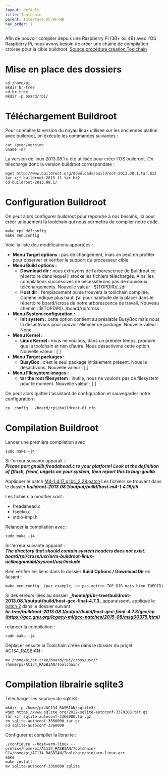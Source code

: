 ```yaml
---
layout: default
title: Toolchain
parent: Interface AC/RF/HD
nav_order: 1
---
```

Afin de pouvoir compiler depuis une Raspberry Pi (3B+ ou 4B) avec l'OS Raspberry Pi, nous avons besoin de créer une chaine de compilation croisée pour la cible buildroot. 
[Source procédure création Toolchain](https://www.blaess.fr/christophe/2015/12/08/creation-dun-systeme-avec-buildroot-2015-11/)

# [](#header-2)Mise en place des dossiers 
```
cd /home/pi
mkdir br-tree
cd br-tree
mkdir -p board/rpi/
```
# [](#header-2)Téléchargement Buildroot
Pour connaitre la version du noyau linux utilisée sur les anciennes platine avec buildroot, on éxécute les commandes suivantes :  
```
cat /proc/version
uname -mr
```
La version de linux 2013.08.1 a été utilisée pour créer l'OS buildroot.
On télécharge donc la version buildroot correspondate :  
```
wget http://www.buildroot.org/downloads/buildroot-2013.08.1.tar.bz2
tar xjf buildroot-2015.11.tar.bz2
cd buildroot-2013.08.1/
```
# [](#header-2)Configuration Buildroot 
On peut alors configurer buildroot pour répondre à nos besoins, ici pour créer uniquement la toolchain qui nous permettra de compiler notre code. 
```
make rpi_defconfig
make menuconfig
```
Voici la liste des modifications apportées :

*   **Menu Target options :** pas de changement, mais on peut en profiter pour observer et vérifier le support du processeur cible.
*   **Menu Build options :**
    *   **Download dir :** nous extrayons de l’arborescence de Buildroot ce répertoire dans lequel il stocke les fichiers téléchargés. Ainsi les compilations successives ne nécessiterons pas de nouveaux téléchargements. Nouvelle valeur : $(TOPDIR)/../dl
    *   **Host dir :** l’emplacement où se trouvera la toolchain compilée. Comme indiqué plus haut, j’ai pour habitude de la placer dans le répertoire board/<target>/cross de notre arborescence de travail. Nouveau chemin : $(TOPDIR)/../board/rpi/cross
*   **Menu System configuration :**
    *   **Init system :** cette option contient au préalable BusyBox mais nous la désactivons pour pouvoir éliminer ce package. Nouvelle valeur : None
*   **Menu Kernel :**
    *   **Linux Kernel :** nous ne voulons, dans un premier temps, produire que la toolchain et rien d’autre. Nous désactivons cette option. Nouvelle valeur : [ ]
*   **Menu Target packages :**
    *   **BusyBox :** c’est le seul package initialement présent. Nous le désactivons. Nouvelle valeur : [ ]
*   **Menu Filesystem images :**
    *   **tar the root filesystem** : inutile, nous ne voulons pas de filesystem pour le moment. Nouvelle valeur : [ ]

On peut alors quitter l'assistant de configuration et sauvegarder notre configuration :  
```
cp .config ../board/rpi/buildroot-01.cfg
```
# [](#header-2)Compilation Buildroot
Lancer une première compilation avec 
```
sudo make -j4
```
Si l'erreur suivante apparaît :  
**_Please port gnulib freadahead.c to your platform! Look at the definition of fflush, fread, ungetc on your system, then report this to bug-gnulib_**

Appliquer le patch [M4-1.4.17_glibc_2.28.patch](https://github.com/SNDCECOCLIM/AC134_RASBIAN/blob/master/Toolchain/Creation%20Toolchain/M4-1.4.17_glibc_2.28.patch)
Les fichiers se trouvent dans le dossier **_buildroot-2013.08.1/output/build/host-m4-1.4.16/lib_**  
  
Les fichiers à modifier sont :  
*   freadahead.c
*   fseeko.c
*   stdio-impl.h

Relancer la compilation avec :  
```
sudo make -j4
```

Si l'erreur suivante apparait :  
**_The directory that should contain system headers does not exist: board/rpi/cross/usr/arm-buildroot-linux-uclibcgnueabi/sysroot/usr/include_**

Bien vérifier les liens dans le dossier **Build Options / Download Dir** en faisant :  
```
make menuconfig  (par exemple, ne pas mettre TOP_DIR mais bien TOPDIR)
```

Si des erreurs liées au dossier **_/home/pi/br-tree/buildroot-2013.08.1/output/build/host-gcc-final-4.7.3**_ apparaissent, appliqué le [patch 2](https://github.com/SNDCECOCLIM/AC134_RASBIAN/blob/master/Toolchain/Creation%20Toolchain/patch%202.diff) dans le dossier suivant :  
 **_br-tree/buildroot-2013.08.1/output/build/host-gcc-final-4.7.3/gcc/cp (https://gcc.gnu.org/legacy-ml/gcc-patches/2015-08/msg00375.html)_**

relancer la compilation : 
```
sudo make -j4
```
Déplacer ensuite la Toolchain créée dans le dossier du projet AC134_RASBIAN : 
```
mv /home/pi/br-tree/board/rpi/cross/usr/* /home/pi/AC134_RASBIAN/Toolchain/
```

# [](#header-2)Compilation librairie sqlite3

Télécharger les sources de sqlite3 :  
```
mkdir -p /home/pi/AC134_RASBIAN/sqlite3/
wget https://www.sqlite.org/2022/sqlite-autoconf-3370200.tar.gz
tar xzf sqlite-autoconf-3360000.tar.gz
rm sqlite-autoconf-3360000.tar.gz
cd sqlite-autoconf-3360000
```
Configurer et compiler la librairie :  
```
./configure --host=arm-linux --prefix=/home/pi/AC134_RASBIAN/Toolchain/ CC=/home/pi/AC134_RASBIAN/Toolchain/bin/arm-linux-gcc
make 
make install 
mv sqlite-autoconf-3360000 sqlite
```

